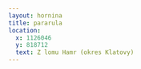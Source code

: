```yaml
---
layout: hornina
title: pararula
location:
  x: 1126046
  y: 818712
  text: Z lomu Hamr (okres Klatovy)
---
```


